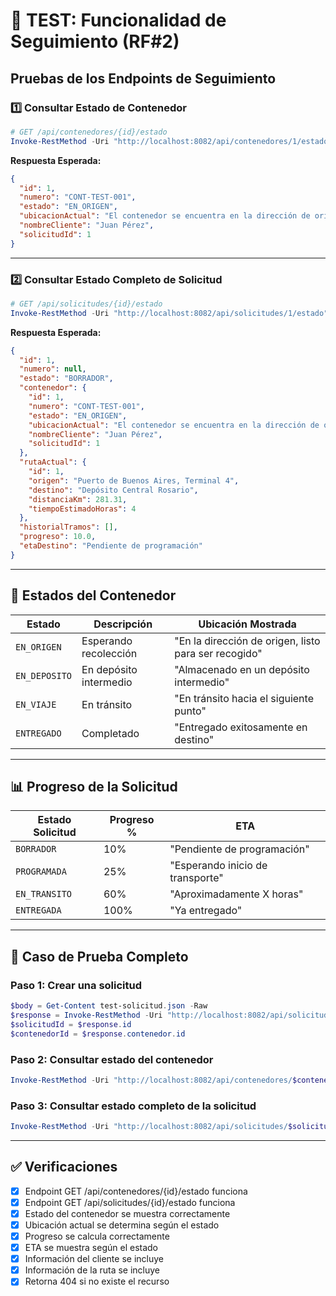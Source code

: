# 🚀 TEST: Funcionalidad de Seguimiento (RF#2)

## Pruebas de los Endpoints de Seguimiento

### 1️⃣ Consultar Estado de Contenedor
```powershell
# GET /api/contenedores/{id}/estado
Invoke-RestMethod -Uri "http://localhost:8082/api/contenedores/1/estado" -Method GET | ConvertTo-Json -Depth 5
```

**Respuesta Esperada:**
```json
{
  "id": 1,
  "numero": "CONT-TEST-001",
  "estado": "EN_ORIGEN",
  "ubicacionActual": "El contenedor se encuentra en la dirección de origen, listo para ser recogido.",
  "nombreCliente": "Juan Pérez",
  "solicitudId": 1
}
```

---

### 2️⃣ Consultar Estado Completo de Solicitud
```powershell
# GET /api/solicitudes/{id}/estado
Invoke-RestMethod -Uri "http://localhost:8082/api/solicitudes/1/estado" -Method GET | ConvertTo-Json -Depth 10
```

**Respuesta Esperada:**
```json
{
  "id": 1,
  "numero": null,
  "estado": "BORRADOR",
  "contenedor": {
    "id": 1,
    "numero": "CONT-TEST-001",
    "estado": "EN_ORIGEN",
    "ubicacionActual": "El contenedor se encuentra en la dirección de origen, listo para ser recogido.",
    "nombreCliente": "Juan Pérez",
    "solicitudId": 1
  },
  "rutaActual": {
    "id": 1,
    "origen": "Puerto de Buenos Aires, Terminal 4",
    "destino": "Depósito Central Rosario",
    "distanciaKm": 281.31,
    "tiempoEstimadoHoras": 4
  },
  "historialTramos": [],
  "progreso": 10.0,
  "etaDestino": "Pendiente de programación"
}
```

---

## 🎯 Estados del Contenedor

| Estado | Descripción | Ubicación Mostrada |
|--------|-------------|-------------------|
| `EN_ORIGEN` | Esperando recolección | "En la dirección de origen, listo para ser recogido" |
| `EN_DEPOSITO` | En depósito intermedio | "Almacenado en un depósito intermedio" |
| `EN_VIAJE` | En tránsito | "En tránsito hacia el siguiente punto" |
| `ENTREGADO` | Completado | "Entregado exitosamente en destino" |

---

## 📊 Progreso de la Solicitud

| Estado Solicitud | Progreso % | ETA |
|-----------------|------------|-----|
| `BORRADOR` | 10% | "Pendiente de programación" |
| `PROGRAMADA` | 25% | "Esperando inicio de transporte" |
| `EN_TRANSITO` | 60% | "Aproximadamente X horas" |
| `ENTREGADA` | 100% | "Ya entregado" |

---

## 🧪 Caso de Prueba Completo

### Paso 1: Crear una solicitud
```powershell
$body = Get-Content test-solicitud.json -Raw
$response = Invoke-RestMethod -Uri "http://localhost:8082/api/solicitudes" -Method POST -Body $body -ContentType "application/json"
$solicitudId = $response.id
$contenedorId = $response.contenedor.id
```

### Paso 2: Consultar estado del contenedor
```powershell
Invoke-RestMethod -Uri "http://localhost:8082/api/contenedores/$contenedorId/estado" -Method GET | ConvertTo-Json -Depth 5
```

### Paso 3: Consultar estado completo de la solicitud
```powershell
Invoke-RestMethod -Uri "http://localhost:8082/api/solicitudes/$solicitudId/estado" -Method GET | ConvertTo-Json -Depth 10
```

---

## ✅ Verificaciones

- [x] Endpoint GET /api/contenedores/{id}/estado funciona
- [x] Endpoint GET /api/solicitudes/{id}/estado funciona
- [x] Estado del contenedor se muestra correctamente
- [x] Ubicación actual se determina según el estado
- [x] Progreso se calcula correctamente
- [x] ETA se muestra según el estado
- [x] Información del cliente se incluye
- [x] Información de la ruta se incluye
- [x] Retorna 404 si no existe el recurso
